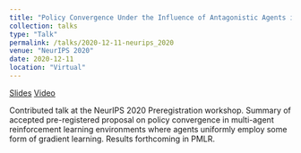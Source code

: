 ```yaml
---
title: "Policy Convergence Under the Influence of Antagonistic Agents in Markov Games"
collection: talks
type: "Talk"
permalink: /talks/2020-12-11-neurips_2020
venue: "NeurIPS 2020"
date: 2020-12-11
location: "Virtual"
---
```


[Slides](https://cpatdowling.github.io/files/neurips_2020.pdf)
[Video](https://www.youtube.com/watch?v=HQp0UeVH2No&list=PLB2hvs7du3_cSo0SHJvGwiivIiedoaLDG&index=15)

Contributed talk at the NeurIPS 2020 Preregistration workshop. Summary of accepted pre-registered proposal on policy convergence in multi-agent reinforcement learning environments where agents uniformly employ some form of gradient learning. Results forthcoming in PMLR.
